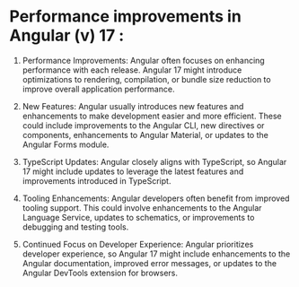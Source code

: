 # Performance improvements in Angular (v) 17 : 


1. Performance Improvements: Angular often focuses on enhancing performance with each release. Angular 17 might introduce optimizations to rendering, compilation, or bundle size reduction to improve overall application performance.

2. New Features: Angular usually introduces new features and enhancements to make development easier and more efficient. These could include improvements to the Angular CLI, new directives or components, enhancements to Angular Material, or updates to the Angular Forms module.

3. TypeScript Updates: Angular closely aligns with TypeScript, so Angular 17 might include updates to leverage the latest features and improvements introduced in TypeScript.

4. Tooling Enhancements: Angular developers often benefit from improved tooling support. This could involve enhancements to the Angular Language Service, updates to schematics, or improvements to debugging and testing tools.

5. Continued Focus on Developer Experience: Angular prioritizes developer experience, so Angular 17 might include enhancements to the Angular documentation, improved error messages, or updates to the Angular DevTools extension for browsers.
